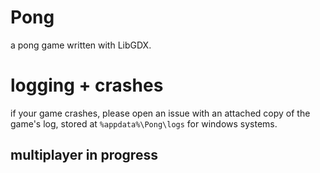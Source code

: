 # Pong
a pong game written with LibGDX.

# logging + crashes
if your game crashes, please open an issue with an attached copy of the game's log, stored at `%appdata%\Pong\logs` for windows systems.

## multiplayer in progress

